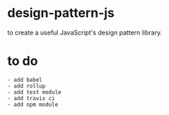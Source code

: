 # design-pattern-js
to create a useful JavaScript's design pattern library.

# to do
    - add babel
    - add rollup
    - add test module
    - add travis ci
    - add npm module
